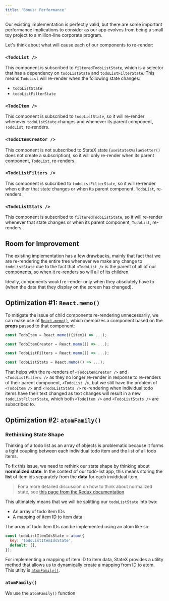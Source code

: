 ```yaml
---
title: 'Bonus: Performance'
---
```


Our existing implementation is perfectly valid, but there are some important performance implications to consider as our app evolves from being a small toy project to a million-line corporate program.

Let's think about what will cause each of our components to re-render:

### `<TodoList />`

This component is subscribed to `filteredTodoListState`, which is a selector that has a dependency on `todoListState` and `todoListFilterState`. This means `TodoList` will re-render when the following state changes:

- `todoListState`
- `todoListFilterState`

### `<TodoItem />`

This component is subscribed to `todoListState`, so it will re-render whenever `todoListState` changes and whenever its parent component, `TodoList`, re-renders.

### `<TodoItemCreator />`

This component is not subscribed to StateX state (`useStateXValueSetter()` does not create a subscription), so it will only re-render when its parent component, `TodoList`, re-renders.

### `<TodoListFilters />`

This component is subcribed to `todoListFilterState`, so it will re-render when either that state changes or when its parent component, `TodoList`, re-renders.

### `<TodoListStats />`

This component is subscribed to `filteredTodoListState`, so it will re-render whenever that state changes or when its parent component, `TodoList`, re-renders.

## Room for Improvement

The existing implementation has a few drawbacks, mainly that fact that we are re-rendering the entire tree whenever we make any change to `todoListState` due to the fact that `<TodoList />` is the parent of all of our components, so when it re-renders so will all of its children.

Ideally, components would re-render only when they absolutely have to (when the data that they display on the screen has changed).

## Optimization #1: `React.memo()`

To mitigate the issue of child components re-rendering unnecessarily, we can make use of [`React.memo()`](https://reactjs.org/docs/react-api.html#reactmemo), which memoizes a component based on the **props** passed to that component:

```js
const TodoItem = React.memo(({item}) => ...);

const TodoItemCreator = React.memo(() => ...);

const TodoListFilters = React.memo(() => ...);

const TodoListStats = React.memo(() => ...);
```

That helps with the re-renders of `<TodoItemCreator />` and `<TodoListFilters />` as they no longer re-render in response to re-renders of their parent component, `<TodoList />`, but we still have the problem of `<TodoItem />` and `<TodoListStats />` re-rendering when individual todo items have their text changed as text changes will result in a new `todoListFilterState`, which both `<TodoItem />` and `<TodoListStats />` are subscribed to.

## Optimization #2: `atomFamily()`

### Rethinking State Shape

Thinking of a todo list as an array of objects is problematic because it forms a tight coupling between each individual todo item and the list of all todo items.

To fix this issue, we need to rethink our state shape by thinking about **normalized state**. In the context of our todo-list app, this means storing the **list** of item ids separately from the **data** for each invididual item.

> For a more detailed discussion on how to think about normalized state, see [this page from the Redux documentation](https://redux.js.org/recipes/structuring-reducers/normalizing-state-shape).

This ultimately means that we will be splitting our `todoListState` into two:

- An array of todo item IDs
- A mapping of item ID to item data

The array of todo item IDs can be implemented using an atom like so:

```javascript
const todoListItemIdsState = atom({
  key: 'todoListItemIdsState',
  default: [],
});
```

For implementing a mapping of item ID to item data, StateX provides a utility method that allows us to dynamically create a mapping from ID to atom. This utlity is [`atomFamily()`](/docs/api-reference/utils/atomFamily).

### `atomFamily()`

We use the `atomFamily()` function

